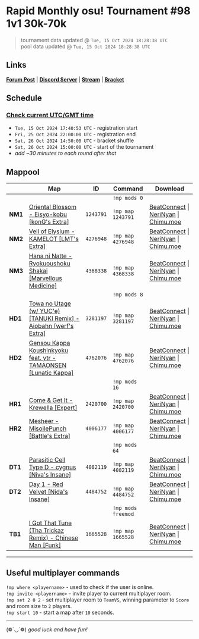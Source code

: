 # Rapid Monthly osu! Tournament #98 1v1 30k-70k

> tournament data updated @ `Tue, 15 Oct 2024 18:28:38 UTC`  
> pool data updated @ `Tue, 15 Oct 2024 18:28:38 UTC`

## Links

[**Forum Post**](https://osu.ppy.sh/community/forums/topics/1990558) | [**Discord Server**](https://discord.gg/9sKe7nF) | [**Stream**](https://www.twitch.tv/rapid_tournaments) | [**Bracket**](https://challonge.com/rmosutourney98)

## Schedule

### [**Check current UTC/GMT time**](https://www.utctime.net)

- `Tue, 15 Oct 2024 17:40:53 UTC` - registration start
- `Fri, 25 Oct 2024 22:00:00 UTC` - registration end
- `Sat, 26 Oct 2024 14:50:00 UTC` - bracket shuffle
- `Sat, 26 Oct 2024 15:00:00 UTC` - start of the tournament
- _add ~30 minutes to each round after that_


## Mappool

| | Map | ID | Command | Download |
| --- | --- | --- | ------- | -------- |
| | | | `!mp mods 0` |
| **NM1** | [Oriental Blossom - Eisyo-kobu [konG&#39;s Extra]](https://osu.ppy.sh/beatmapset/586889) | `1243791` | `!mp map 1243791` | [BeatConnect](https://beatconnect.io/b/586889) \| [NeriNyan](https://api.nerinyan.moe/d/586889) \| [Chimu.moe](https://api.chimu.moe/v1/download/586889) |
| **NM2** | [Veil of Elysium - KAMELOT [LMT&#39;s Extra]](https://osu.ppy.sh/beatmapset/2048493) | `4276948` | `!mp map 4276948` | [BeatConnect](https://beatconnect.io/b/2048493) \| [NeriNyan](https://api.nerinyan.moe/d/2048493) \| [Chimu.moe](https://api.chimu.moe/v1/download/2048493) |
| **NM3** | [Hana ni Natte - Ryokuoushoku Shakai [Marvellous Medicine]](https://osu.ppy.sh/beatmapset/2085236) | `4368338` | `!mp map 4368338` | [BeatConnect](https://beatconnect.io/b/2085236) \| [NeriNyan](https://api.nerinyan.moe/d/2085236) \| [Chimu.moe](https://api.chimu.moe/v1/download/2085236) |
| | | | `!mp mods 8` |
| **HD1** | [Towa no Utage (w/ YUC&#39;e) [TANUKI Remix] - Aiobahn [werf&#39;s Extra]](https://osu.ppy.sh/beatmapset/1602507) | `3281197` | `!mp map 3281197` | [BeatConnect](https://beatconnect.io/b/1602507) \| [NeriNyan](https://api.nerinyan.moe/d/1602507) \| [Chimu.moe](https://api.chimu.moe/v1/download/1602507) |
| **HD2** | [Gensou Kappa Koushinkyoku feat. ytr - TAMAONSEN [Lunatic Kappa]](https://osu.ppy.sh/beatmapset/2239541) | `4762076` | `!mp map 4762076` | [BeatConnect](https://beatconnect.io/b/2239541) \| [NeriNyan](https://api.nerinyan.moe/d/2239541) \| [Chimu.moe](https://api.chimu.moe/v1/download/2239541) |
| | | | `!mp mods 16` |
| **HR1** | [Come &amp; Get It - Krewella [Expert]](https://osu.ppy.sh/beatmapset/1160167) | `2420700` | `!mp map 2420700` | [BeatConnect](https://beatconnect.io/b/1160167) \| [NeriNyan](https://api.nerinyan.moe/d/1160167) \| [Chimu.moe](https://api.chimu.moe/v1/download/1160167) |
| **HR2** | [Mesheer - MisoilePunch [Battle&#39;s Extra]](https://osu.ppy.sh/beatmapset/1862429) | `4006177` | `!mp map 4006177` | [BeatConnect](https://beatconnect.io/b/1862429) \| [NeriNyan](https://api.nerinyan.moe/d/1862429) \| [Chimu.moe](https://api.chimu.moe/v1/download/1862429) |
| | | | `!mp mods 64` |
| **DT1** | [Parasitic Cell Type D - cygnus [Niva&#39;s Insane]](https://osu.ppy.sh/beatmapset/1968108) | `4082119` | `!mp map 4082119` | [BeatConnect](https://beatconnect.io/b/1968108) \| [NeriNyan](https://api.nerinyan.moe/d/1968108) \| [Chimu.moe](https://api.chimu.moe/v1/download/1968108) |
| **DT2** | [Day 1 - Red Velvet [Nida&#39;s Insane]](https://osu.ppy.sh/beatmapset/2125371) | `4484752` | `!mp map 4484752` | [BeatConnect](https://beatconnect.io/b/2125371) \| [NeriNyan](https://api.nerinyan.moe/d/2125371) \| [Chimu.moe](https://api.chimu.moe/v1/download/2125371) |
| | | | `!mp mods freemod` |
| **TB1** | [I Got That Tune (Tha Trickaz Remix) - Chinese Man [Funk]](https://osu.ppy.sh/beatmapset/793027) | `1665528` | `!mp map 1665528` | [BeatConnect](https://beatconnect.io/b/793027) \| [NeriNyan](https://api.nerinyan.moe/d/793027) \| [Chimu.moe](https://api.chimu.moe/v1/download/793027) |

---


## Useful multiplayer commands

`!mp where <playername>` - used to check if the user is online.  
`!mp invite <playername>` - invite player to current multiplayer room.  
`!mp set 2 0 2` - set multiplayer room to `TeamVS`, winning parameter to `Score` and room size to `2` players.  
`!mp start 10` - start a map after `10` seconds.

---

(❁´◡`❁) _good luck and have fun!_
